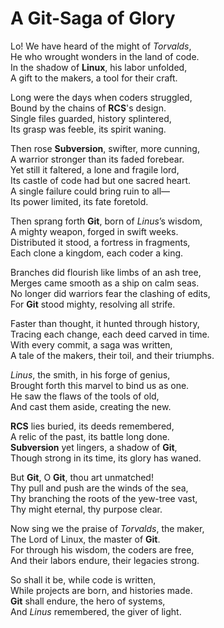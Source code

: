 A Git-Saga of Glory
===================

Lo! We have heard of the might of *Torvalds*,  
He who wrought wonders in the land of code.  
In the shadow of **Linux**, his labor unfolded,  
A gift to the makers, a tool for their craft.  

Long were the days when coders struggled,  
Bound by the chains of **RCS**'s design.  
Single files guarded, history splintered,  
Its grasp was feeble, its spirit waning.  

Then rose **Subversion**, swifter, more cunning,  
A warrior stronger than its faded forebear.  
Yet still it faltered, a lone and fragile lord,  
Its castle of code had but one sacred heart.  
A single failure could bring ruin to all—  
Its power limited, its fate foretold.  

Then sprang forth **Git**, born of *Linus*’s wisdom,  
A mighty weapon, forged in swift weeks.  
Distributed it stood, a fortress in fragments,  
Each clone a kingdom, each coder a king.  

Branches did flourish like limbs of an ash tree,  
Merges came smooth as a ship on calm seas.  
No longer did warriors fear the clashing of edits,  
For **Git** stood mighty, resolving all strife.  

Faster than thought, it hunted through history,  
Tracing each change, each deed carved in time.  
With every commit, a saga was written,  
A tale of the makers, their toil, and their triumphs.  

*Linus*, the smith, in his forge of genius,  
Brought forth this marvel to bind us as one.  
He saw the flaws of the tools of old,  
And cast them aside, creating the new.  

**RCS** lies buried, its deeds remembered,  
A relic of the past, its battle long done.  
**Subversion** yet lingers, a shadow of **Git**,  
Though strong in its time, its glory has waned.  

But **Git**, O **Git**, thou art unmatched!  
Thy pull and push are the winds of the sea,  
Thy branching the roots of the yew-tree vast,  
Thy might eternal, thy purpose clear.  

Now sing we the praise of *Torvalds*, the maker,  
The Lord of Linux, the master of **Git**.  
For through his wisdom, the coders are free,  
And their labors endure, their legacies strong.  

So shall it be, while code is written,  
While projects are born, and histories made.  
**Git** shall endure, the hero of systems,  
And *Linus* remembered, the giver of light.  

